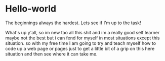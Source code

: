 # Hello-world
The beginnings always the hardest. Lets see if I'm up to the task!

What's up y'all, so im new tao all this shit and im a really good self learner maybe not the best but i can fend for myself in most situations except this situation. so with my free time I am going to try and teach myself how to code up a web page or pages just to get a little bit of a grip on this here situation and then see where it can take me.



